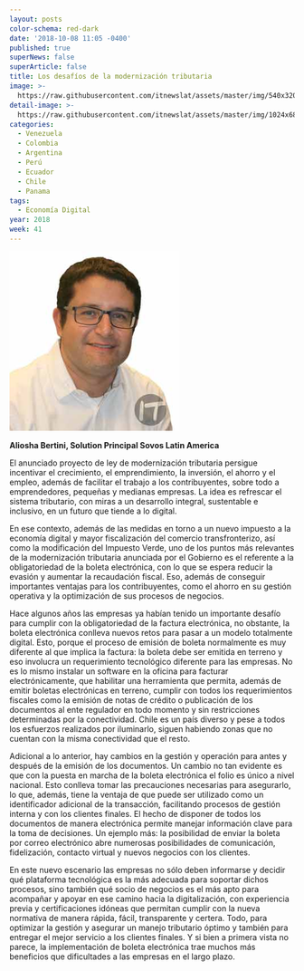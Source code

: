 ```yaml
---
layout: posts
color-schema: red-dark
date: '2018-10-08 11:05 -0400'
published: true
superNews: false
superArticle: false
title: Los desafíos de la modernización tributaria
image: >-
  https://raw.githubusercontent.com/itnewslat/assets/master/img/540x320/Economia-Monetaria-p.jpg
detail-image: >-
  https://raw.githubusercontent.com/itnewslat/assets/master/img/1024x680/Economia-Monetaria-g.jpg
categories:
  - Venezuela
  - Colombia
  - Argentina
  - Perú
  - Ecuador
  - Chile
  - Panama
tags:
  - Economía Digital
year: 2018
week: 41    
---
```

![](https://raw.githubusercontent.com/itnewslat/assets/master/img/300x300/Aliosha-Bertini.jpg)

**Aliosha Bertini, Solution Principal Sovos Latin America**

El anunciado proyecto de ley de modernización tributaria persigue incentivar el crecimiento, el emprendimiento, la inversión, el ahorro y el empleo, además de facilitar el trabajo a los contribuyentes, sobre todo a emprendedores, pequeñas y medianas empresas. La idea es refrescar el sistema tributario, con miras a un desarrollo integral, sustentable e inclusivo, en un futuro que tiende a lo digital.

En ese contexto, además de las medidas en torno a un nuevo impuesto a la economía digital y mayor fiscalización del comercio transfronterizo, así como la modificación del Impuesto Verde, uno de los puntos más relevantes de la modernización tributaria anunciada por el Gobierno es el referente a la obligatoriedad de la boleta electrónica, con lo que se espera reducir la evasión y aumentar la recaudación fiscal. Eso, además de conseguir importantes ventajas para los contribuyentes, como el ahorro en su gestión operativa y la optimización de sus procesos de negocios.

Hace algunos años las empresas ya habían tenido un importante desafío para cumplir con la obligatoriedad de la factura electrónica, no obstante, la boleta electrónica conlleva nuevos retos para pasar a un modelo totalmente digital. Esto, porque el proceso de emisión de boleta normalmente es muy diferente al que implica la factura: la boleta debe ser emitida en terreno y eso involucra un requerimiento tecnológico diferente para las empresas. No es lo mismo instalar un software en la oficina para facturar electrónicamente, que habilitar una herramienta que permita, además de emitir boletas electrónicas en terreno, cumplir con todos los requerimientos fiscales como la emisión de notas de crédito o publicación de los documentos al ente regulador en todo momento y sin restricciones determinadas por la conectividad. Chile es un país diverso y pese a todos los esfuerzos realizados por iluminarlo, siguen habiendo zonas que no cuentan con la misma conectividad que el resto.   

Adicional a lo anterior, hay cambios en la gestión y operación para antes y después de la emisión de los documentos. Un cambio no tan evidente es que con la puesta en marcha de la boleta electrónica el folio es único a nivel nacional. Esto conlleva tomar las precauciones necesarias para asegurarlo, lo que, además, tiene la ventaja de que puede ser utilizado como un identificador adicional de la transacción, facilitando procesos de gestión interna y con los clientes finales. El hecho de disponer de todos los documentos de manera electrónica permite manejar información clave para la toma de decisiones. Un ejemplo más: la posibilidad de enviar la boleta por correo electrónico abre numerosas posibilidades de comunicación, fidelización, contacto virtual y nuevos negocios con los clientes.

En este nuevo escenario las empresas no sólo deben informarse y decidir qué plataforma tecnológica es la más adecuada para soportar dichos procesos, sino también qué socio de negocios es el más apto para acompañar y apoyar en ese camino hacia la digitalización, con experiencia previa y certificaciones idóneas que permitan cumplir con la nueva normativa de manera rápida, fácil, transparente y certera. Todo, para optimizar la gestión y asegurar un manejo tributario óptimo y también para entregar el mejor servicio a los clientes finales. Y si bien a primera vista no parece, la implementación de boleta electrónica trae muchos más beneficios que dificultades a las empresas en el largo plazo.
